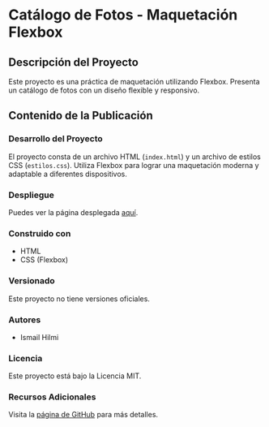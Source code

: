 # Catálogo de Fotos - Maquetación Flexbox

## Descripción del Proyecto

Este proyecto es una práctica de maquetación utilizando Flexbox. Presenta un catálogo de fotos con un diseño flexible y responsivo.

## Contenido de la Publicación

### Desarrollo del Proyecto

El proyecto consta de un archivo HTML (`index.html`) y un archivo de estilos CSS (`estilos.css`). Utiliza Flexbox para lograr una maquetación moderna y adaptable a diferentes dispositivos.

### Despliegue

Puedes ver la página desplegada [aquí](https://HilmiIsmail.github.io/MaquetacionFLEX_Practica01c/).

### Construido con

- HTML
- CSS (Flexbox)

### Versionado

Este proyecto no tiene versiones oficiales.

### Autores

- Ismail Hilmi

### Licencia

Este proyecto está bajo la Licencia MIT.

### Recursos Adicionales

Visita la [página de GitHub](https://github.com/HilmiIsmail/MaquetacionFLEX_Practica01c) para más detalles.
